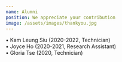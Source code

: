 ```yaml
---
name: Alumni
position: We appreciate your contribution
image: /assets/images/thankyou.jpg
---
```

• Kam Leung Siu (2020-2022, Technician)  
• Joyce Ho (2020-2021, Research Assistant)  
• Gloria Tse (2020, Technician)  
